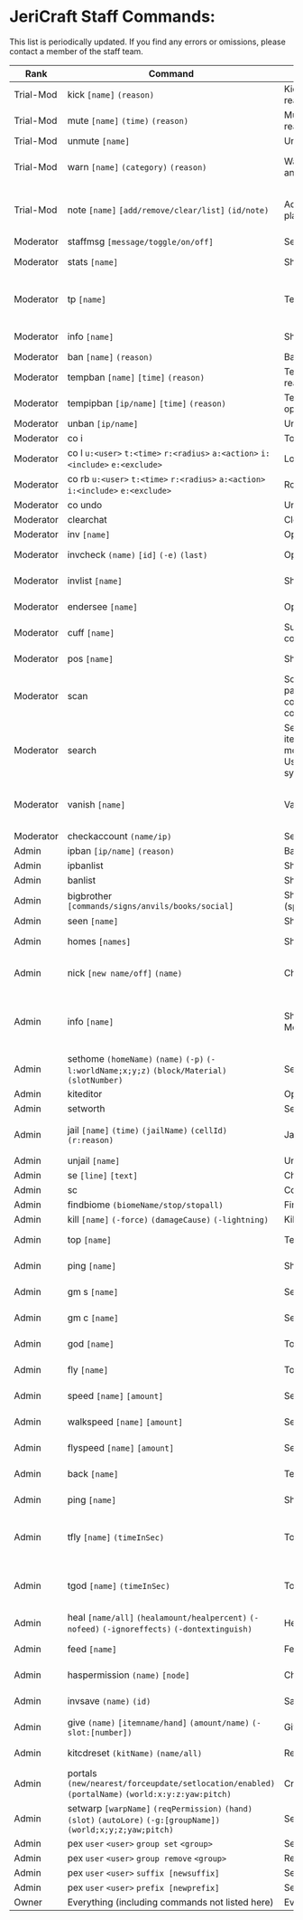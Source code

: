 # JeriCraft Staff Commands:

This list is periodically updated. If you find any errors or omissions, please contact a member of the staff team.

| Rank      | Command                                                                                                            | Description                                                                                                                     | Permission Node(s)                                                                                                     |
|-----------|--------------------------------------------------------------------------------------------------------------------|---------------------------------------------------------------------------------------------------------------------------------|------------------------------------------------------------------------------------------------------------------------|
| Trial-Mod | kick `[name]` `(reason)`                                                                                           | Kick player from server (with optional reason)                                                                                  | cmi.command.kick                                                                                                       |
| Trial-Mod | mute `[name]` `(time)` `(reason)`                                                                                  | Mute player (with optional time and reason)                                                                                     | cmi.command.mute                                                                                                       |
| Trial-Mod | unmute `[name]`                                                                                                    | Unmute player                                                                                                                   | cmi.command.unmute                                                                                                     |
| Trial-Mod | warn `[name]` `(category)` `(reason)`                                                                              | Warn player (with optional category and reason)                                                                                 | cmi.command.warn, cmi.command.warnings, cmi.command.warnings.others                                                    |
| Trial-Mod | note `[name]` `[add/remove/clear/list]` `(id/note)`                                                                | Add, remove, clear or list notes for player                                                                                     | cmi.command.note, cmi.command.note.others, cmi.command.note.add, cmi.command.note.remove                               |
| Moderator | staffmsg `[message/toggle/on/off]`                                                                                 | Sends message to staff channel                                                                                                  | cmi.command.staffmsg                                                                                                   | 
| Moderator | stats `[name]`                                                                                                     | Show player stats                                                                                                               | cmi.command.stats, cmi.command.stats.others                                                                            |
| Moderator | tp `[name]`                                                                                                        | Teleport to player                                                                                                              | cmi.command.tp, cmi.command.tp.others, cmi.command.tpbypass, cmi.command.tpbypass.others                               |
| Moderator | info `[name]`                                                                                                      | Show player info                                                                                                                | cmi.command.info, cmi.command.info.others                                                                              |
| Moderator | ban `[name]` `(reason)`                                                                                            | Ban player (with optional reason)                                                                                               | cmi.command.ban                                                                                                        |
| Moderator | tempban `[name]` `[time]` `(reason)`                                                                               | Temporarily ban player (with optional reason)                                                                                   | cmi.command.tempban                                                                                                    |
| Moderator | tempipban `[ip/name]` `[time]` `(reason)`                                                                          | Temporarily ban player by ip (with optional reason)                                                                             | cmi.command.tempipban                                                                                                  |`
| Moderator | unban `[ip/name]`                                                                                                  | Unban player (by name or ip)                                                                                                    | cmi.command.unban                                                                                                      |
| Moderator | co i                                                                                                               | Toggles inspector mode                                                                                                          | coreprotect.inspect                                                                                                    |
| Moderator | co l `u:<user>` `t:<time>` `r:<radius>` `a:<action>` `i:<include>` `e:<exclude>`                                   | Lookup block data                                                                                                               | coreprotect.lookup                                                                                                     |
| Moderator | co rb `u:<user>` `t:<time>` `r:<radius>` `a:<action>` `i:<include>` `e:<exclude>`                                  | Rollback block data                                                                                                             | coreprotect.rollback                                                                                                   |
| Moderator | co undo                                                                                                            | Undo last rollback                                                                                                              | coreprotect.restore                                                                                                    |
| Moderator | clearchat                                                                                                          | Clear chat for all players                                                                                                      | cmi.command.clearchat                                                                                                  |
| Moderator | inv `[name]`                                                                                                       | Open player inventory                                                                                                           | cmi.command.inv                                                                                                        |
| Moderator | invcheck `(name)` `[id]` `(-e)` `(last)`                                                                           | Open saved inventory in preview mode                                                                                            | cmi.command.invcheck, cmi.command.invcheck.others                                                                      |
| Moderator | invlist `[name]`                                                                                                   | Show saved inventories list                                                                                                     | cmi.command.invlist, cmi.command.invlist.others                                                                        |
| Moderator | endersee `[name]`                                                                                                  | Open player ender chest                                                                                                         | cmi.command.ender, cmi.command.ender.others                                                                            |
| Moderator | cuff `[name]`                                                                                                      | Suspends a players actions (same command to uncuff)                                                                             | cmi.command.cuff                                                                                                       |
| Moderator | pos `[name]`                                                                                                       | Show player position                                                                                                            | cmi.command.pos, cmi.command.pos.others                                                                                |
| Moderator | scan                                                                                                               | Scans defined range or entire map for particular items in all possible containers. Use /scan by itself for full command syntax. | cmi.command.scan                                                                                                       |
| Moderator | search                                                                                                             | Search items/enchants/fly/maxhp/gm/oversize modes and other stuff from all users. Use /scan by itself for full command syntax.  | cmi.command.search, cmi.command.search.others                                                                          |
| Moderator | vanish `[name]`                                                                                                    | Vanish player                                                                                                                   | cmi.command.vanish, cmi.command.vanish.others, cmi.command.vanishedit, cmi.command.vanishedit.others                   |
| Moderator | checkaccount `(name/ip)`                                                                                           | Search for a players other accounts                                                                                             | cmi.command.checkaccount                                                                                               | 
| Admin     | ipban `[ip/name]` `(reason)`                                                                                       | Ban player by ip (with optional reason)                                                                                         | cmi.command.ipban                                                                                                      |
| Admin     | ipbanlist                                                                                                          | Show ip ban list                                                                                                                | cmi.command.ipbanlist                                                                                                  |
| Admin     | banlist                                                                                                            | Show UUID ban list                                                                                                              | cmi.command.banlist                                                                                                    |
| Admin     | bigbrother `[commands/signs/anvils/books/social]`                                                                  | Show/hide BigBrother notifications (spy)                                                                                        | bigbrother.*                                                                                                           |
| Admin     | seen `[name]`                                                                                                      | Show last login time for player                                                                                                 | cmi.command.seen                                                                                                       |
| Admin     | homes `[names]`                                                                                                    | Show player homes (GUI)                                                                                                         | cmi.command.homes, cmi.command.homes.others                                                                            |
| Admin     | nick `[new name/off]` `(name)`                                                                                     | Change player nickname                                                                                                          | cmi.command.nick, cmi.command.nick.others, cmi.command.nick.different                                                  |
| Admin     | info `[name]`                                                                                                      | Show more player info than Moderators                                                                                           | cmi.command.info.ip, cmi.command.info.pos, cmi.command.info.bed, cmi.command.info.back, cmi.command.info.deathlocation |
| Admin     | sethome `(homeName)` `(name)` `(-p)` `(-l:worldName;x;y;z)` `(block/Material)` `(slotNumber)`                      | Sets home location                                                                                                              | cmi.command.sethome, cmi.command.sethome.others                                                                        |
| Admin     | kiteditor                                                                                                          | Open kit editor (GUI)                                                                                                           | cmi.command.kiteditor                                                                                                  |
| Admin     | setworth                                                                                                           | Set worth of item in hand (GUI)                                                                                                 | cmi.command.setworth                                                                                                   |
| Admin     | jail `[name]` `(time)` `(jailName)` `(cellId)` `(r:reason)`                                                        | Jail player                                                                                                                     | cmi.command.jail, cmi.command.jailedit, cmi.command.jaillist                                                           |
| Admin     | unjail `[name]`                                                                                                    | Unjail player                                                                                                                   | cmi.command.unjail                                                                                                     |
| Admin     | se `[line]` `[text]`                                                                                               | Changes sign text line by line                                                                                                  | cmi.command.se                                                                                                         |
| Admin     | sc                                                                                                                 | Copies sign text to clipboard                                                                                                   | cmi.command.sc                                                                                                         |
| Admin     | findbiome `(biomeName/stop/stopall)`                                                                               | Find biome by name                                                                                                              | cmi.command.findbiome                                                                                                  |
| Admin     | kill `[name]` `(-force)` `(damageCause)` `(-lightning)`                                                            | Kill player                                                                                                                     | cmi.command.kill                                                                                                       |
| Admin     | top `[name]`                                                                                                       | Teleport to the highest block                                                                                                   | cmi.command.top, cmi.command.top.others                                                                                |
| Admin     | ping `[name]`                                                                                                      | Show player ping                                                                                                                | cmi.command.ping, cmi.command.ping.others                                                                              |
| Admin     | gm s `[name]`                                                                                                      | Set gamemode to survival                                                                                                        | cmi.command.gm, cmi.command.gm.survival                                                                                |
| Admin     | gm c `[name]`                                                                                                      | Set gamemode to creative                                                                                                        | cmi.command.gm, cmi.command.gm.creative                                                                                |
| Admin     | god `[name]`                                                                                                       | Toggle god mode                                                                                                                 | cmi.command.god, cmi.command.god.others                                                                                |
| Admin     | fly `[name]`                                                                                                       | Toggle fly mode                                                                                                                 | cmi.command.fly, cmi.command.fly.others                                                                                |
| Admin     | speed `[name]` `[amount]`                                                                                          | Set fly/walk speed                                                                                                              | cmi.command.speed, cmi.command.speed.others                                                                            |
| Admin     | walkspeed `[name]` `[amount]`                                                                                      | Set walk speed                                                                                                                  | cmi.command.walkspeed, cmi.command.walkspeed.others                                                                    |
| Admin     | flyspeed `[name]` `[amount]`                                                                                       | Set fly speed                                                                                                                   | cmi.command.flyspeed, cmi.command.flyspeed.others                                                                      |
| Admin     | back `[name]`                                                                                                      | Teleport to player's last location                                                                                              | cmi.command.back, cmi.command.back.others                                                                              |
| Admin     | ping `[name]`                                                                                                      | Show player ping                                                                                                                | cmi.command.ping, cmi.command.ping.others                                                                              |
| Admin     | tfly `[name]` `(timeInSec)`                                                                                        | Toggle temp fly mode                                                                                                            | cmi.command.tfly, cmi.command.tfly.others, cmi.command.tfly.admin, cmi.command.tfly.maxtime.300                        |
| Admin     | tgod `[name]` `(timeInSec)`                                                                                        | Toggle temp god mode                                                                                                            | cmi.command.tgod, cmi.command.tgod.others, cmi.command.tgod.admin, cmi.command.tgod.maxtime.300                        |
| Admin     | heal `[name/all]` `(healamount/healpercent)` `(-nofeed)` `(-ignoreffects)` `(-dontextinguish)`                     | Heal player                                                                                                                     | cmi.command.heal, cmi.command.heal.others                                                                              |
| Admin     | feed `[name]`                                                                                                      | Feed player                                                                                                                     | cmi.command.feed, cmi.command.feed.others                                                                              |
| Admin     | haspermission `(name)` `[node]`                                                                                    | Check if player has permission node                                                                                             | cmi.command.haspermission, cmi.command.haspermission.others                                                            |
| Admin     | invsave `(name)` `(id)`                                                                                            | Save player inventory                                                                                                           | cmi.command.invsave, cmi.command.invsave.others                                                                        |
| Admin     | give `(name)` `[itemname/hand]` `(amount/name)` `(-slot:[number])`                                                 | Give item to player                                                                                                             | cmi.command.give, cmi.command.give.others                                                                              |
| Admin     | kitcdreset `(kitName)` `(name/all)`                                                                                | Reset kit cooldown for player                                                                                                   | cmi.command.kitcdreset, cmi.command.kitcdreset.others                                                                  |
| Admin     | portals `(new/nearest/forceupdate/setlocation/enabled)` `(portalName)` `(world:x:y:z:yaw:pitch)`                   | Create, update or delete portals                                                                                                | cmi.command.portals                                                                                                    |
| Admin     | setwarp `[warpName]` `(reqPermission)` `(hand)` `(slot)` `(autoLore)` `(-g:[groupName])` `(world;x;y;z;yaw;pitch)` | Set warp location                                                                                                               | cmi.command.setwarp                                                                                                    | 
| Admin     | pex `user` `<user>` `group set` `<group>`                                                                          | Set player to group (rank)                                                                                                      | permissions.manage.membership.<group>                                                                                  |
| Admin     | pex `user` `<user>` `group remove` `<group>`                                                                       | Remove player from group (rank)                                                                                                 | permissions.manage.membership.<group>                                                                                  |
| Admin     | pex `user` `<user>` `suffix [newsuffix]`                                                                           | Set player suffix                                                                                                               | permissions.manage.users.suffix.<user>                                                                                 |
| Admin     | pex `user` `<user>` `prefix [newprefix]`                                                                           | Set player prefix                                                                                                               | permissions.manage.users.prefix.<user>                                                                                 |
| Owner     | Everything (including commands not listed here)                                                                    | Everything                                                                                                                      | Everything                                                                                                             |